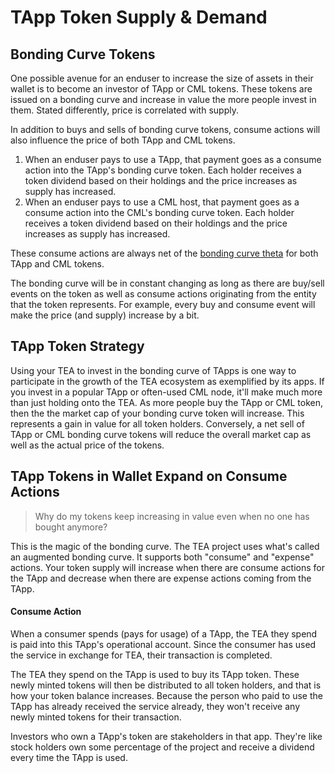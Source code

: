 # TApp Token Supply & Demand

## Bonding Curve Tokens

One possible avenue for an enduser to increase the size of assets in their wallet is to become an investor of TApp or CML tokens. These tokens are issued on a bonding curve and increase in value the more people invest in them. Stated differently, price is correlated with supply.

In addition to buys and sells of bonding curve tokens, consume actions will also influence the price of both TApp and CML tokens.

1. When an enduser pays to use a TApp, that payment goes as a consume action into the TApp's bonding curve token. Each holder receives a token dividend based on their holdings and the price increases as supply has increased.
1. When an enduser pays to use a CML host, that payment goes as a consume action into the CML's bonding curve token. Each holder receives a token dividend based on their holdings and the price increases as supply has increased.

These consume actions are always net of the [bonding curve theta](Bonding-Curve-Theta.md) for both TApp and CML tokens.

The bonding curve will be in constant changing as long as there are buy/sell events on the token as well as consume actions originating from the entity that the token represents. For example, every buy and consume event will make the price (and supply) increase by a bit.

## TApp Token Strategy

Using your TEA to invest in the bonding curve of TApps is one way to participate in the growth of the TEA ecosystem as exemplified by its apps. If you invest in a popular TApp or often-used CML node, it'll make much more than just holding onto the TEA. As more people buy the TApp or CML token, then the the market cap of your bonding curve token will increase. This represents a gain in value for all token holders. Conversely, a net sell of TApp or CML bonding curve tokens will reduce the overall market cap as well as the actual price of the tokens.

## TApp Tokens in Wallet Expand on Consume Actions

 > 
 > Why do my tokens keep increasing in value even when no one has bought anymore?

This is the magic of the bonding curve. The TEA project uses what's called an augmented bonding curve. It supports both "consume" and "expense" actions. Your token supply will increase when there are consume actions for the TApp and decrease when there are expense actions coming from the TApp.

#### Consume Action

When a consumer spends (pays for usage) of a TApp, the TEA they spend is paid into this TApp's operational account. Since the consumer has used the service in exchange for TEA, their transaction is completed. 

The TEA they spend on the TApp is used to buy its TApp token. These newly minted tokens will then be distributed to all token holders, and that is how your token balance increases. Because the person who paid to use the TApp has already received the service already, they won't receive any newly minted tokens for their transaction. 

Investors who own a TApp's token are stakeholders in that app. They're like stock holders own some percentage of the project and receive a dividend every time the TApp is used.
